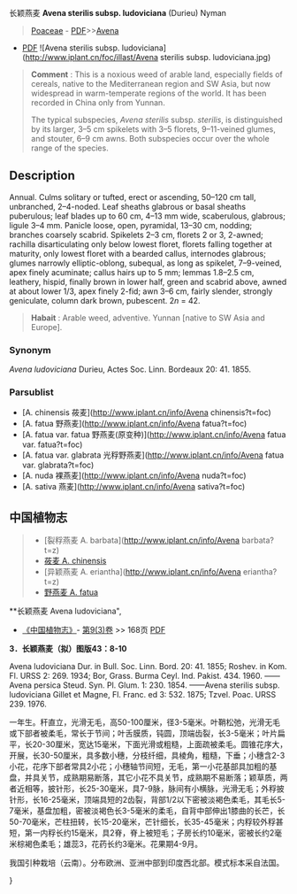 长颖燕麦 **Avena sterilis subsp. ludoviciana** (Durieu) Nyman

> [Poaceae](http://www.iplant.cn/info/Poaceae?t=foc) - [PDF](http://www.iplant.cn/foc/pdf/Poaceae.pdf)>>[Avena](http://www.iplant.cn/info/Avena?t=foc)
 - [PDF](http://www.iplant.cn/foc/pdf/Avena.pdf)
![Avena sterilis subsp. ludoviciana](http://www.iplant.cn/foc/illast/Avena sterilis subsp. ludoviciana.jpg)

> **Comment** : 
> This is a noxious weed of arable land, especially fields of cereals, native to the Mediterranean region and SW Asia, but now widespread in warm-temperate regions of the world. It has been recorded in China only from Yunnan.
>
> The typical subspecies, *Avena sterilis* subsp. *sterilis*, is distinguished by its larger, 3–5 cm spikelets with 3–5 florets, 9–11-veined glumes, and stouter, 6–9 cm awns. Both subspecies occur over the whole range of the species.

## Description

Annual. Culms solitary or tufted, erect or ascending, 50–120 cm tall, unbranched, 2–4-noded. Leaf sheaths glabrous or basal sheaths puberulous; leaf blades up to 60 cm, 4–13 mm wide, scaberulous, glabrous; ligule 3–4 mm. Panicle loose, open, pyramidal, 13–30 cm, nodding; branches coarsely scabrid. Spikelets 2–3 cm, florets 2 or 3, 2-awned; rachilla disarticulating only below lowest floret, florets falling together at maturity, only lowest floret with a bearded callus, internodes glabrous; glumes narrowly elliptic-oblong, subequal, as long as spikelet, 7–9-veined, apex finely acuminate; callus hairs up to 5 mm; lemmas 1.8–2.5 cm, leathery, hispid, finally brown in lower half, green and scabrid above, awned at about lower 1/3, apex finely 2-fid; awn 3–6 cm, fairly slender, strongly geniculate, column dark brown, pubescent. 2*n* = 42.

> **Habait** : 
> Arable weed, adventive. Yunnan [native to SW Asia and Europe].

### Synonym
*Avena ludoviciana* Durieu, Actes Soc. Linn. Bordeaux 20: 41. 1855.

### Parsublist

* [A.  chinensis  莜麦](http://www.iplant.cn/info/Avena chinensis?t=foc)
* [A.  fatua  野燕麦](http://www.iplant.cn/info/Avena fatua?t=foc)
* [A.  fatua var. fatua  野燕麦(原变种)](http://www.iplant.cn/info/Avena fatua var. fatua?t=foc)
* [A.  fatua var. glabrata  光稃野燕麦](http://www.iplant.cn/info/Avena fatua var. glabrata?t=foc)
* [A.  nuda  裸燕麦](http://www.iplant.cn/info/Avena nuda?t=foc)
* [A.  sativa  燕麦](http://www.iplant.cn/info/Avena sativa?t=foc)

## 中国植物志

> * [裂稃燕麦  A.  barbata](http://www.iplant.cn/info/Avena barbata?t=z)
> * [莜麦  A.  chinensis](Avena-chinensis-莜麦.md)
> * [异颖燕麦  A.  eriantha](http://www.iplant.cn/info/Avena eriantha?t=z)
> * [野燕麦  A.  fatua](Avena-fatua-野燕麦.md)

**长颖燕麦 Avena ludoviciana",

* [《中国植物志》](http://www.iplant.cn/frps)- [第9(3)卷](http://www.iplant.cn/frps/vol/9(3)) >> 168页 [PDF](http://www.iplant.cn/frps/pdf/9(3)/168b.pdf)

**3．长颖燕麦（拟）图版43：8-10**

Avena ludoviciana Dur. in Bull. Soc. Linn. Bord. 20: 41. 1855; Roshev. in Kom. Fl. URSS 2: 269. 1934; Bor, Grass. Burma Ceyl. Ind. Pakist. 434. 1960. ——Avena persica Steud. Syn. Pl. Glum. 1: 230. 1854. ——Avena sterilis subsp. ludoviciana Gillet et Magne, Fl. Franc. ed 3: 532. 1875; Tzvel. Poac. URSS 239. 1976.

一年生。秆直立，光滑无毛，高50-100厘米，径3-5毫米。叶鞘松弛，光滑无毛或下部者被柔毛，常长于节间；叶舌膜质，钝圆，顶端齿裂，长3-5毫米；叶片扁平，长20-30厘米，宽达15毫米，下面光滑或粗糙，上面疏被柔毛。圆锥花序大，开展，长30-50厘米，具多数小穗，分枝纤细，具棱角，粗糙，下垂；小穗含2-3小花，花序下部者常具2小花；小穗轴节间短，无毛，第一小花基部具加粗的基盘，并具关节，成熟期易断落，其它小花不具关节，成熟期不易断落；颖草质，两者近相等，披针形，长25-30毫米，具7-9脉，脉间有小横脉，光滑无毛；外稃披针形，长16-25毫米，顶端具短的2齿裂，背部1/2以下密被淡褐色柔毛，其毛长5-7毫米，基盘加粗，密被淡褐色长3-5毫米的柔毛，自背中部伸出1膝曲的长芒，长50-70毫米，芒柱扭转，长15-20毫米，芒针细长，长35-45毫米；内稃较外稃甚短，第一内稃长约15毫米，具2脊，脊上被短毛；子房长约10毫米，密被长约2毫米棕褐色柔毛；雄蕊3，花药长约3毫米。花果期4-9月。

我国引种栽培（云南）。分布欧洲、亚洲中部到印度西北部。模式标本采自法国。

}